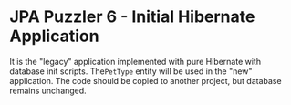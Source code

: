 # JPA Puzzler 6 - Initial Hibernate Application

It is the "legacy" application implemented with pure Hibernate with database init scripts. The`PetType` entity will be used in the "new"
application. The code should be copied to another project, but database remains unchanged.